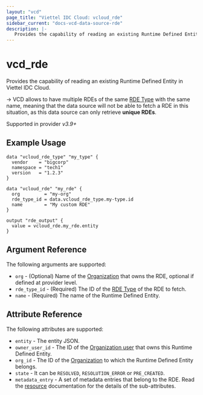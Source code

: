 ```yaml
---
layout: "vcd"
page_title: "Viettel IDC Cloud: vcloud_rde"
sidebar_current: "docs-vcd-data-source-rde"
description: |-
   Provides the capability of reading an existing Runtime Defined Entity in Viettel IDC Cloud.
---
```


# vcd\_rde

Provides the capability of reading an existing Runtime Defined Entity in Viettel IDC Cloud.

-> VCD allows to have multiple RDEs of the same [RDE Type](/providers/terraform-viettelidc/vcloud/latest/docs/resources/rde_type) with
the same name, meaning that the data source will not be able to fetch a RDE in this situation, as this data source
can only retrieve **unique RDEs**.

Supported in provider *v3.9+*

## Example Usage

```hcl
data "vcloud_rde_type" "my_type" {
  vendor    = "bigcorp"
  namespace = "tech1"
  version   = "1.2.3"
}

data "vcloud_rde" "my_rde" {
  org         = "my-org"
  rde_type_id = data.vcloud_rde_type.my-type.id
  name        = "My custom RDE"
}

output "rde_output" {
  value = vcloud_rde.my_rde.entity
}
```

## Argument Reference

The following arguments are supported:

* `org` - (Optional) Name of the [Organization](/providers/terraform-viettelidc/vcloud/latest/docs/data-sources/org) that owns the RDE, optional if defined at provider level.
* `rde_type_id` - (Required) The ID of the [RDE Type](/providers/terraform-viettelidc/vcloud/latest/docs/data-sources/rde_type) of the RDE to fetch.
* `name` - (Required) The name of the Runtime Defined Entity.

## Attribute Reference

The following attributes are supported:

* `entity` - The entity JSON.
* `owner_user_id` - The ID of the [Organization user](/providers/terraform-viettelidc/vcloud/latest/docs/resources/org_user) that owns this Runtime Defined Entity.
* `org_id` - The ID of the [Organization](/providers/terraform-viettelidc/vcloud/latest/docs/resources/org) to which the Runtime Defined Entity belongs.
* `state` - It can be `RESOLVED`, `RESOLUTION_ERROR` or `PRE_CREATED`.
* `metadata_entry` - A set of metadata entries that belong to the RDE.
  Read the [resource](/providers/terraform-viettelidc/vcloud/latest/docs/resources/rde#metadata) documentation for the details of the sub-attributes.
